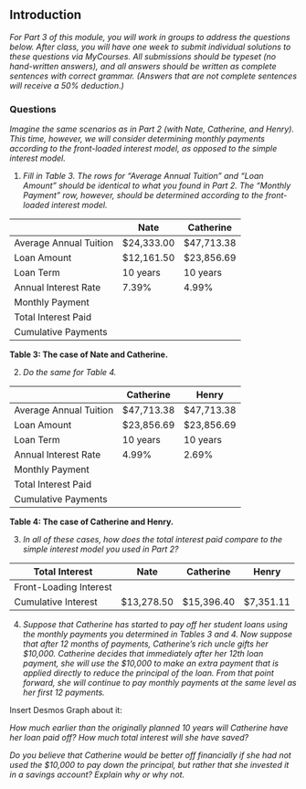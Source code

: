 
## Introduction
*For Part 3 of this module, you will work in groups to address the questions below. After class, you will have one week to submit individual solutions to these questions via MyCourses. All submissions should be typeset (no hand-written answers), and all answers should be written as complete sentences with correct grammar. (Answers that are not complete sentences will receive a 50% deduction.)*


### Questions
*Imagine the same scenarios as in Part 2 (with Nate, Catherine, and Henry). This time, however, we will consider determining monthly payments according to the front-loaded interest model, as opposed to the simple interest model.*

1. *Fill in Table 3. The rows for “Average Annual Tuition” and “Loan Amount” should be identical to what you found in Part 2. The “Monthly Payment” row, however, should be determined according to the front-loaded interest model.*

|                        | Nate       | Catherine  |
| ---------------------- | ---------- | ---------- |
| Average Annual Tuition | $24,333.00 | $47,713.38 |
| Loan Amount            | $12,161.50 | $23,856.69 |
| Loan Term              | 10 years   | 10 years   |
| Annual Interest Rate   | 7.39%      | 4.99%      |
| Monthly Payment        |            |            |
| Total Interest Paid    |            |            |
| Cumulative Payments    |            |            |
**Table 3: The case of Nate and Catherine.**


2. *Do the same for Table 4.*

|                        | Catherine  | Henry      |
| ---------------------- | ---------- | ---------- |
| Average Annual Tuition | $47,713.38 | $47,713.38 |
| Loan Amount            | $23,856.69 | $23,856.69 |
| Loan Term              | 10 years   | 10 years   |
| Annual Interest Rate   | 4.99%      | 2.69%      |
| Monthly Payment        |            |            |
| Total Interest Paid    |            |            |
| Cumulative Payments    |            |            |
**Table 4: The case of Catherine and Henry.**


3. *In all of these cases, how does the total interest paid compare to the simple interest model you used in Part 2?*

| Total Interest         | Nate       | Catherine  | Henry     |
| ---------------------- | ---------- | ---------- | --------- |
| Front-Loading Interest |            |            |           |
| Cumulative Interest    | $13,278.50 | $15,396.40 | $7,351.11 |





4. *Suppose that Catherine has started to pay off her student loans using the monthly payments you determined in Tables 3 and 4. Now suppose that after 12 months of payments, Catherine’s rich uncle gifts her $10,000. Catherine decides that immediately after her 12th loan payment, she will use the $10,000 to make an extra payment that is applied directly to reduce the principal of the loan. From that point forward, she will continue to pay monthly payments at the same level as her first 12 payments.* 

Insert Desmos Graph about it:



*How much earlier than the originally planned 10 years will Catherine have her loan paid off? How much total interest will she have saved?* 



   
*Do you believe that Catherine would be better off financially if she had not used the $10,000 to pay down the principal, but rather that she invested it in a savings account? Explain why or why not.*

